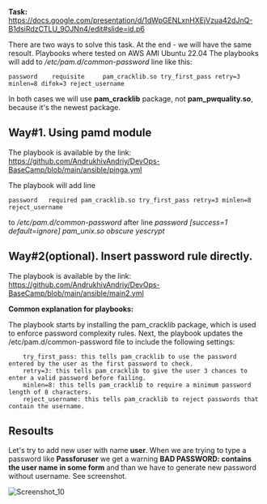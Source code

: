**Task:** https://docs.google.com/presentation/d/1dWpGENLxnHXEjVzua42dJnQ-B1dsiRdzCTLU_9OJNn4/edit#slide=id.p6

There are two ways to solve this task. At the end - we will have the same resoult. Playbooks where tested on AWS AMI Ubuntu 22.04 The playbooks will add to */etc/pam.d/common-password* line like this:

    password    requisite     pam_cracklib.so try_first_pass retry=3 minlen=8 difok=3 reject_username
    
In both cases we will use **pam_cracklib** package, not **pam_pwquality.so**, because it's the newest package. 

## Way#1. Using pamd module

The playbook is available by the link: https://github.com/AndrukhivAndriy/DevOps-BaseCamp/blob/main/ansible/pinga.yml

The playbook will add line

    password   required pam_cracklib.so try_first_pass retry=3 minlen=8 reject_username

to */etc/pam.d/common-password* after line *password   [success=1 default=ignore] pam_unix.so obscure yescrypt*

## Way#2(optional). Insert password rule directly.

The playbook is available by the link: https://github.com/AndrukhivAndriy/DevOps-BaseCamp/blob/main/ansible/main2.yml

**Common explanation for playbooks:**

The playbook starts by installing the pam_cracklib package, which is used to enforce password complexity rules. Next, the playbook updates the /etc/pam.d/common-password file to include the following settings:

        try_first_pass: this tells pam_cracklib to use the password entered by the user as the first password to check.
        retry=3: this tells pam_cracklib to give the user 3 chances to enter a valid password before failing.
        minlen=8: this tells pam_cracklib to require a minimum password length of 8 characters.
        reject_username: this tells pam_cracklib to reject passwords that contain the username.
        
## Resoults

Let's try to add new user with name **user**. When we are trying to type a password like **Passforuser** we get a warning **BAD PASSWORD: contains the user name in some form** and than we have to generate new password without username. See screenshot.

![Screenshot_10](https://user-images.githubusercontent.com/79985930/212536551-d82d38ff-5a79-4657-8e25-91a87afa81cb.png)
